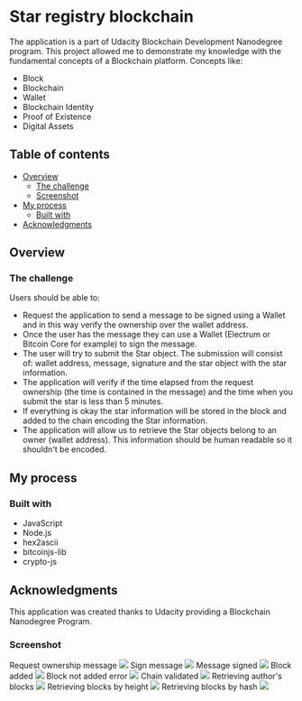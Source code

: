 # Star registry blockchain

The application is a part of Udacity Blockchain Development Nanodegree program. This project allowed me to demonstrate my knowledge with the fundamental concepts of a Blockchain platform. Concepts like:
- Block
- Blockchain
- Wallet
- Blockchain Identity
- Proof of Existence
- Digital Assets

## Table of contents

- [Overview](#overview)
  - [The challenge](#the-challenge)
  - [Screenshot](#screenshot)
- [My process](#my-process)
  - [Built with](#built-with)
- [Acknowledgments](#acknowledgments)

## Overview

### The challenge

Users should be able to:

- Request the application to send a message to be signed using a Wallet and in this way verify the ownership over the wallet address.
- Once the user has the message they can use a Wallet (Electrum or Bitcoin Core for example) to sign the message.
- The user will try to submit the Star object. The submission will consist of: wallet address, message, signature and the star object with the star information.
- The application will verify if the time elapsed from the request ownership (the time is contained in the message) and the time when you submit the star is less than 5 minutes.
- If everything is okay the star information will be stored in the block and added to the chain encoding the Star information.
- The application will allow us to retrieve the Star objects belong to an owner (wallet address). This information should be human readable so it shouldn't be encoded.

## My process

### Built with

- JavaScript
- Node.js
- hex2ascii
- bitcoinjs-lib
- crypto-js

## Acknowledgments

This application was created thanks to Udacity providing a Blockchain Nanodegree Program.

### Screenshot

Request ownership message
![](./screens/1_request_ownership_message.png)
Sign message
![](./screens/2_sign_message.png)
Message signed
![](./screens/3_messaged_signed.png)
Block added
![](./screens/4_block_added.png)
Block not added error
![](./screens/5_block_not_added_error.png)
Chain validated
![](./screens/6_chain_validated.png)
Retrieving author's blocks
![](./screens/7_retrieving_author's_blocks.png)
Retrieving blocks by height
![](./screens/8_retrieving_block_by_height.png)
Retrieving blocks by hash
![](./screens/9_retrieving_block_by_hash.png)
